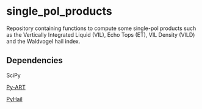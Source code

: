 # single_pol_products
Repository containing functions to compute some single-pol products such as the Vertically Integrated Liquid (VIL), Echo Tops (ET), VIL Density (VILD) and the Waldvogel hail index.

## Dependencies

SciPy

[Py-ART](https://github.com/ARM-DOE/pyart)

[PyHail](https://github.com/joshua-wx/pyhail)
